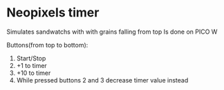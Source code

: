 # Neopixels timer

Simulates sandwatchs with with grains falling from top
Is done on PICO W

Buttons(from top to bottom):
1.  Start/Stop
2.  +1 to timer
3.  +10 to timer
4.  While pressed buttons 2 and 3 decrease timer value instead

